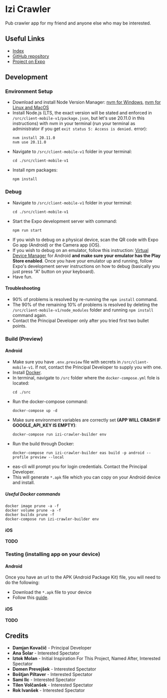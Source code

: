 # Izi Crawler

Pub crawler app for my friend and anyone else who may be interested.

## Useful Links

-   [Index](https://izi-crawler.dko.si)
-   [GitHub repository](https://github.com/Stari89/izi-crawler)
-   [Project on Expo](https://expo.dev/accounts/stari89/projects/izi-crawler)

## Development

### Environment Setup

-   Download and install Node Version Manager: [nvm for Windows](https://github.com/coreybutler/nvm-windows), [nvm for Linux and MacOS](https://github.com/nvm-sh/nvm)
-   Install Node.js (LTS, the exact version will be stated and enforced in `/src/client-mobile-v1/package.json`, but let's use 20.11.0 in this instructions) with nvm in your terminal (run your terminal as administrator if you get `exit status 5: Access is denied.` error):
    ```
    nvm install 20.11.0
    nvm use 20.11.0
    ```
-   Navigate to `/src/client-mobile-v1` folder in your terminal:
    ```
    cd ./src/client-mobile-v1
    ```
-   Install npm packages:
    ```
    npm install
    ```

### Debug

-   Navigate to `/src/client-mobile-v1` folder in your terminal:
    ```
    cd ./src/client-mobile-v1
    ```
-   Start the Expo development server with command:
    ```
    npm run start
    ```
-   If you wish to debug on a physical device, scan the QR code with Expo Go app (Android) or the Camera app (iOS).
-   If you wish to debug on an emulator, follow this instruction: [Virtual Device Manager](https://developer.android.com/studio/run/managing-avds) for Android **and make sure your emulator has the Play Store enabled**. Once you have your emulator up and running, follow Expo's development server instructions on how to debug (basically you just press "A" button on your keyboard).
-   Have fun.

#### Troubleshooting

-   90% of problems is resolved by re-running the `npm install` command.
-   The 90% of the remaining 10% of problems is resolved by deleting the `/src/client-mobile-v1/node_modules` folder and running `npm install` command again.
-   Contact the Principal Developer only after you tried first two bullet points.

### Build (Preview)

#### Android

-   Make sure you have `.env.preview` file with secrets in `/src/client-mobile-v1`. If not, contact the Principal Developer to supply you with one.
-   Install [Docker](https://www.docker.com/).
-   In terminal, navigate to `/src` folder where the `docker-compose.yml` fole is located:
    ```
    cd ./src
    ```
-   Run the docker-compose command:
    ```
    docker-compose up -d
    ```
-   Make sure environment variables are correctly set **(APP WILL CRASH IF GOOGLE_API_KEY IS EMPTY)**:
    ```
    docker-compose run izi-crawler-builder env
    ```
-   Run the build through Docker:
    ```
    docker-compose run izi-crawler-builder eas build -p android --profile preview --local
    ```
-   eas-cli will prompt you for login credentials. Contact the Principal Developer.
-   This will generate `*.apk` file which you can copy on your Android device and install.

##### Useful Docker commands

```
docker image prune -a -f
docker volume prune -a -f
docker buildx prune -f
docker-compose run izi-crawler-builder env
```

#### iOS

**TODO**

### Testing (installing app on your device)

#### Android

Once you have an url to the APK (Android Package Kit) file, you will need to do the following:

-   Download the `*.apk` file to your device
-   Follow this [guide](https://www.groovypost.com/howto/install-apk-files-on-android/).

#### iOS

**TODO**

## Credits

-   **Damjan Kovačič** - Principal Developer
-   **Ana Šolar** - Interested Spectator
-   **Iztok Molan** - Initial Inspiration For This Project, Named After, Interested Spectator
-   **Domen Prevejšek** - Interested Spectator
-   **Boštjan Piltaver** - Interested Spectator
-   **Sami Ilc** - Interested Spectator
-   **Tilen Volčanšek** - Interested Spectator
-   **Rok Ivanšek** - Interested Spectator
